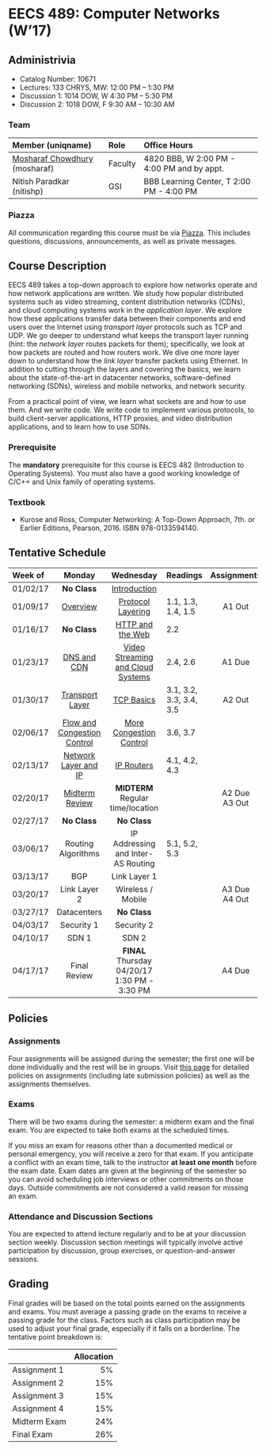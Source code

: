 # EECS 489: Computer Networks (W’17)

## Administrivia
 - Catalog Number: 10671
 - Lectures: 133 CHRYS, MW: 12:00 PM – 1:30 PM
 - Discussion 1: 1014 DOW, W 4:30 PM – 5:30 PM
 - Discussion 2: 1018 DOW, F 9:30 AM – 10:30 AM

### Team

| Member (uniqname) | Role | Office Hours |
| :---------------- | :--- | :----------- |
| [Mosharaf Chowdhury](http://www.mosharaf.com/) (mosharaf) | Faculty | 4820 BBB, W 2:00 PM - 4:00 PM and by appt.
| Nitish Paradkar (nitishp) | GSI | BBB Learning Center, T 2:00 PM - 4:00 PM |

### Piazza
All communication regarding this course must be via [Piazza](https://piazza.com/umich/winter2017/eecs489/). 
This includes questions, discussions, announcements, as well as private messages.

## Course Description
EECS 489 takes a top-down approach to explore how networks operate and how network applications are written. 
We study how popular distributed systems such as video streaming, content distribution networks (CDNs), and cloud computing systems work in the *application layer*.
We explore how these applications transfer data between their components and end users over the Internet using *transport layer* protocols such as TCP and UDP.
We go deeper to understand what keeps the transport layer running (hint: the *network layer* routes packets for them); specifically, we look at how packets are routed and how routers work.
We dive one more layer down to understand how the *link layer* transfer packets using Ethernet.
In addition to cutting through the layers and covering the basics, we learn about the state-of-the-art in datacenter networks, software-defined networking (SDNs), wireless and mobile networks, and network security. 

From a practical point of view, we learn what sockets are and how to use them. 
And we write code. 
We write code to implement various protocols, to build client-server applications, HTTP proxies, and video distribution applications, and to learn how to use SDNs.

### Prerequisite

The **mandatory** prerequisite for this course is EECS 482 (Introduction to Operating Systems). 
You must also have a good working knowledge of C/C++ and Unix family of operating systems.

### Textbook

- Kurose and Ross, Computer Networking: A Top-Down Approach, 7th. or Earlier Editions, Pearson, 2016. ISBN 978-0133594140.

## Tentative Schedule

| Week of  | Monday | Wednesday | Readings | Assignments
|:---------|:------:|:---------:|:---------|:----------:
| 01/02/17 | **No Class** | [Introduction](Slides/010417.pptx) | 
| 01/09/17 | [Overview](Slides/010917.pptx) | [Protocol Layering](Slides/011117.pptx) | 1.1, 1.3, 1.4, 1.5 | A1 Out
| 01/16/17 | **No Class** | [HTTP and the Web](Slides/011817.pptx) | 2.2
| 01/23/17 | [DNS and CDN](Slides/012317.pptx) | [Video Streaming and Cloud Systems](Slides/012517.pptx) | 2.4, 2.6 | A1 Due
| 01/30/17 | [Transport Layer](Slides/013017.pptx) | [TCP Basics](Slides/020117.pptx) | 3.1, 3.2, 3.3, 3.4, 3.5 | A2 Out
| 02/06/17 | [Flow and Congestion Control](Slides/020617.pptx) | [More Congestion Control](Slides/020817.pptx) | 3.6, 3.7
| 02/13/17 | [Network Layer and IP](Slides/021317.pptx) | [IP Routers](Slides/021517.pptx) | 4.1, 4.2, 4.3
| 02/20/17 | [Midterm Review](Slides/022017.pptx) | **MIDTERM** <br> Regular time/location | | A2 Due<br>A3 Out
| 02/27/17 | **No Class** | **No Class** |
| 03/06/17 | Routing Algorithms | IP Addressing and Inter-AS Routing | 5.1, 5.2, 5.3
| 03/13/17 | BGP | Link Layer 1 | 
| 03/20/17 | Link Layer 2 | Wireless / Mobile | | A3 Due<br>A4 Out
| 03/27/17 | Datacenters | **No Class** |
| 04/03/17 | Security 1 | Security 2 | 
| 04/10/17 | SDN 1 |  SDN 2 | 
| 04/17/17 | Final Review | **FINAL** <br> Thursday 04/20/17 <br> 1:30 PM - 3:30 PM | | A4 Due

## Policies

### Assignments
Four assignments will be assigned during the semester; the first one will be done individually and the rest will be in groups.
Visit [this page](Assignments) for detailed policies on assignments (including late submission policies) as well as the assignments themselves. 

### Exams
There will be two exams during the semester: a midterm exam and the final exam. 
You are expected to take both exams at the scheduled times. 

If you miss an exam for reasons other than a documented medical or personal emergency, you will receive a zero for that exam. 
If you anticipate a conflict with an exam time, talk to the instructor **at least one month** before the exam date. 
Exam dates are given at the beginning of the semester so you can avoid scheduling job interviews or other commitments on those days. 
Outside commitments are not considered a valid reason for missing an exam.

### Attendance and Discussion Sections
You are expected to attend lecture regularly and to be at your discussion section weekly. 
Discussion section meetings will typically involve active participation by discussion, group exercises, or question-and-answer sessions.

## Grading
Final grades will be based on the total points earned on the assignments and exams. 
You must average a passing grade on the exams to receive a passing grade for the class. 
Factors such as class participation may be used to adjust your final grade, especially if it falls on a borderline. 
The tentative point breakdown is:

|              | Allocation 
| -------------| ----------:
| Assignment 1 |  5%        
| Assignment 2 | 15%        
| Assignment 3 | 15%        
| Assignment 4 | 15%        
| Midterm Exam | 24%        
| Final Exam   | 26%        
